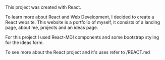 This project was created with React. 

To learn more about React and Web Development, I decided to create a React website. This website is a portfolio of myself, it consists of a landing page, about me, projects and an ideas page.

For this project I used React-MDI components and some bootstrap styling for the ideas form.

To see more about the React project and it's uses refer to /REACT.md
